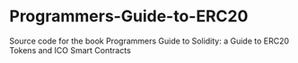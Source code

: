 # Programmers-Guide-to-ERC20
Source code for the book Programmers Guide to Solidity: a Guide to ERC20 Tokens and ICO Smart Contracts
